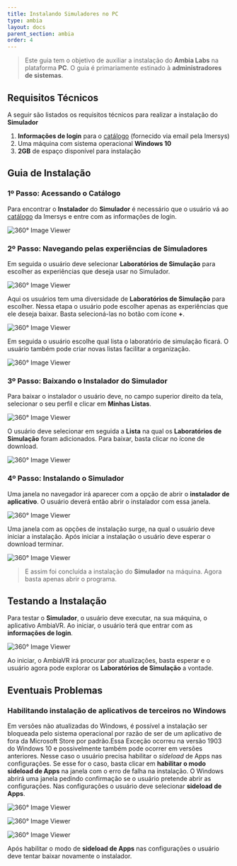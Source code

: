 ```yaml
---
title: Instalando Simuladores no PC
type: ambia
layout: docs
parent_section: ambia
order: 4
---
```


> Este guia tem o objetivo de auxiliar a instalação do **Ambia Labs** na plataforma **PC**. O guia é primariamente estinado à **administradores de sistemas**.

## Requisitos Técnicos

A seguir são listados os requisitos técnicos para realizar a instalação do **Simulador**

1. **Informações de login** para o [catálogo](https://catalogo.imersys.com) (fornecido via email pela Imersys)
2. Uma máquina com sistema operacional **Windows 10**
3. **2GB** de espaço disponível para instalação

## Guia de Instalação

### 1º Passo: Acessando o Catálogo

Para encontrar o **Instalador** do **Simulador** é necessário que o usuário vá ao [catálogo](https://catalogo.imersys.com) da Imersys e entre com as informações de login.

![360&deg; Image Viewer](images/Gdi-SS01.png)

### 2º Passo: Navegando pelas experiências de Simuladores

Em seguida o usuário deve selecionar **Laboratórios de Simulação** para escolher as experiências que deseja usar no Simulador.

![360&deg; Image Viewer](images/Gdi-SS02.png)

Aqui os usuários tem uma diversidade de **Laboratórios de Simulação** para escolher. Nessa etapa o usuário pode escolher apenas as experiências que ele deseja baixar. Basta selecioná-las no botão com ícone **+**.

![360&deg; Image Viewer](images/Gdi-SS03.png)

Em seguida o usuário escolhe qual lista o laboratório de simulação ficará. O usuário também pode criar novas listas facilitar a organização.

![360&deg; Image Viewer](images/Gdi-SS04.png)

### 3º Passo: Baixando o **Instalador** do **Simulador**

Para baixar o instalador o usuário deve, no campo superior direito da tela, selecionar o seu perfil e clicar em **Minhas Listas**.

![360&deg; Image Viewer](images/Gdi-SS05.png)

O usuário deve selecionar em seguida a **Lista** na qual os **Laboratórios de Simulação** foram adicionados. Para baixar, basta clicar no ícone de download.

![360&deg; Image Viewer](images/Gdi-SS06.png)


### 4º Passo: Instalando o **Simulador**

Uma janela no navegador irá aparecer com a opção de abrir o **instalador de aplicativo**. O usuário deverá então abrir o instalador com essa janela.

![360&deg; Image Viewer](images/Gdi-SS07.png)

Uma janela com as opções de instalação surge, na qual o usuário deve iniciar a instalação. Após iniciar a instalação o usuário deve esperar o download terminar.

![360&deg; Image Viewer](images/Gdi-SS10.png)


>E assim foi concluída a instalação do **Simulador** na máquina. Agora basta apenas abrir o programa.

## Testando a Instalação

Para testar o **Simulador**, o usuário deve executar, na sua máquina, o aplicativo AmbiaVR. Ao iniciar, o usuário terá que entrar com as **informações de login**.

![360&deg; Image Viewer](images/Gdi-SS15.png)

Ao iniciar, o AmbiaVR irá procurar por atualizações, basta esperar e o usuário agora pode explorar os **Laboratórios de Simulação** a vontade.

## Eventuais Problemas

### Habilitando instalação de aplicativos de terceiros no Windows
Em versões não atualizadas do Windows, é possível a instalação ser bloqueada pelo sistema operacional por razão de ser de um aplicativo de fora da Microsoft Store por padrão.Essa Exceção ocorreu na versão 1903 do Windows 10 e possivelmente também pode ocorrer em versões anteriores. Nesse caso o usuário precisa habilitar o *sideload* de Apps nas configurações. Se esse for o caso, basta clicar em **habilitar o modo sideload de Apps** na janela com o erro de falha na instalação. O Windows abrirá uma janela pedindo confirmação se o usuário pretende abrir as configurações. Nas configurações o usuário deve selecionar **sideload de Apps**.

![360&deg; Image Viewer](images/Gdi-SS12.png)

![360&deg; Image Viewer](images/Gdi-SS13.png)

![360&deg; Image Viewer](images/Gdi-SS14.png)

Após habilitar o modo de **sideload de Apps** nas configurações o usuário deve tentar baixar novamente o instalador.

